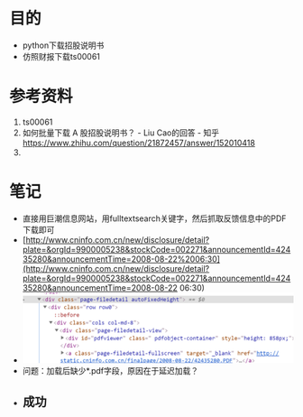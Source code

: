 # 目的

-    python下载招股说明书
-    仿照财报下载ts00061

# 参考资料

1.   ts00061 
2.   如何批量下载 A 股招股说明书？ - Liu Cao的回答 - 知乎 https://www.zhihu.com/question/21872457/answer/152010418
3.   

# 笔记

-    直接用巨潮信息网站，用fulltextsearch关键字，然后抓取反馈信息中的PDF下载即可
-    [http://www.cninfo.com.cn/new/disclosure/detail?plate=&orgId=9900005238&stockCode=002271&announcementId=42435280&announcementTime=2008-08-22%2006:30](http://www.cninfo.com.cn/new/disclosure/detail?plate=&orgId=9900005238&stockCode=002271&announcementId=42435280&announcementTime=2008-08-22 06:30)
-    ![image-20191204130417397](Readme.assets/image-20191204130417397.png)
-    问题：加载后缺少*.pdf字段，原因在于延迟加载？
-    成功
     -    